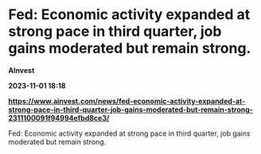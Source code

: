 # Fed: Economic activity expanded at strong pace in third quarter, job gains moderated but remain strong.
**AInvest**

**2023-11-01 18:18**

**https://www.ainvest.com/news/fed-economic-activity-expanded-at-strong-pace-in-third-quarter-job-gains-moderated-but-remain-strong-2311100091f94994efbd8ce3/**

Fed: Economic activity expanded at strong pace in third quarter, job gains moderated but remain strong.